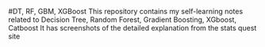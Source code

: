 #DT, RF, GBM, XGBoost
This repository contains my self-learning notes related to Decision Tree, Random Forest, Gradient Boosting, XGboost, Catboost
It has screenshots of the detailed explanation from the stats quest site



